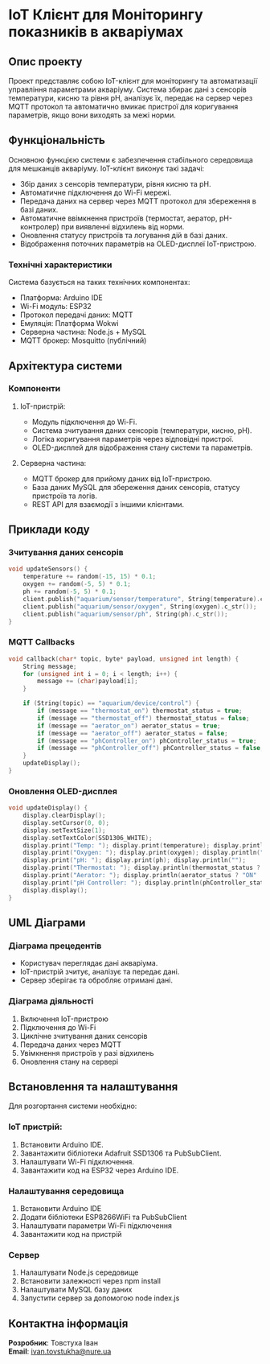 # IoT Клієнт для Моніторингу показників в акваріумах

## Опис проекту
Проект представляє собою IoT-клієнт для моніторингу та автоматизації управління параметрами акваріуму. Система збирає дані з сенсорів температури, кисню та рівня pH, аналізує їх, передає на сервер через MQTT протокол та автоматично вмикає пристрої для коригування параметрів, якщо вони виходять за межі норми.

## Функціональність
Основною функцією системи є забезпечення стабільного середовища для мешканців акваріуму. IoT-клієнт виконує такі задачі:
- Збір даних з сенсорів температури, рівня кисню та pH.
- Автоматичне підключення до Wi-Fi мережі.
- Передача даних на сервер через MQTT протокол для збереження в базі даних.
- Автоматичне ввімкнення пристроїв (термостат, аератор, pH-контролер) при виявленні відхилень від норми.
- Оновлення статусу пристроїв та логування дій в базі даних.
- Відображення поточних параметрів на OLED-дисплеї IoT-пристрою.

### Технічні характеристики
Система базується на таких технічних компонентах:
- Платформа: Arduino IDE
- Wi-Fi модуль: ESP32
- Протокол передачі даних: MQTT
- Емуляція: Платформа Wokwi
- Серверна частина: Node.js + MySQL
- MQTT брокер: Mosquitto (публічний)

## Архітектура системи

### Компоненти
1. IoT-пристрій:
   - Модуль підключення до Wi-Fi.
   - Система зчитування даних сенсорів (температури, кисню, pH).
   - Логіка коригування параметрів через відповідні пристрої.
   - OLED-дисплей для відображення стану системи та параметрів.

2. Серверна частина:
   - MQTT брокер для прийому даних від IoT-пристрою.
   - База даних MySQL для збереження даних сенсорів, статусу пристроїв та логів.
   - REST API для взаємодії з іншими клієнтами.

## Приклади коду

### Зчитування даних сенсорів
```cpp
void updateSensors() {
    temperature += random(-15, 15) * 0.1;
    oxygen += random(-5, 5) * 0.1;
    ph += random(-5, 5) * 0.1;
    client.publish("aquarium/sensor/temperature", String(temperature).c_str());
    client.publish("aquarium/sensor/oxygen", String(oxygen).c_str());
    client.publish("aquarium/sensor/ph", String(ph).c_str());
}
```

### MQTT Callbacks
```cpp
void callback(char* topic, byte* payload, unsigned int length) {
    String message;
    for (unsigned int i = 0; i < length; i++) {
        message += (char)payload[i];
    }

    if (String(topic) == "aquarium/device/control") {
        if (message == "thermostat_on") thermostat_status = true;
        if (message == "thermostat_off") thermostat_status = false;
        if (message == "aerator_on") aerator_status = true;
        if (message == "aerator_off") aerator_status = false;
        if (message == "phController_on") phController_status = true;
        if (message == "phController_off") phController_status = false;
    }
    updateDisplay();
}
```

### Оновлення OLED-дисплея
```cpp
void updateDisplay() {
    display.clearDisplay();
    display.setCursor(0, 0);
    display.setTextSize(1);
    display.setTextColor(SSD1306_WHITE);
    display.print("Temp: "); display.print(temperature); display.println(" C");
    display.print("Oxygen: "); display.print(oxygen); display.println(" mg/L");
    display.print("pH: "); display.print(ph); display.println("");
    display.print("Thermostat: "); display.println(thermostat_status ? "ON" : "OFF");
    display.print("Aerator: "); display.println(aerator_status ? "ON" : "OFF");
    display.print("pH Controller: "); display.println(phController_status ? "ON" : "OFF");
    display.display();
}
```

## UML Діаграми

### Діаграма прецедентів
- Користувач переглядає дані акваріума.
- IoT-пристрій зчитує, аналізує та передає дані.
- Сервер зберігає та обробляє отримані дані.

### Діаграма діяльності
1. Включення IoT-пристрою
2. Підключення до Wi-Fi
3. Циклічне зчитування даних сенсорів
4. Передача даних через MQTT
5. Увімкнення пристроїв у разі відхилень
6. Оновлення стану на сервері

## Встановлення та налаштування
Для розгортання системи необхідно:

### IoT пристрій:
1. Встановити Arduino IDE.
2. Завантажити бібліотеки Adafruit SSD1306 та PubSubClient.
3. Налаштувати Wi-Fi підключення.
4. Завантажити код на ESP32 через Arduino IDE.

### Налаштування середовища
1. Встановити Arduino IDE
2. Додати бібліотеки ESP8266WiFi та PubSubClient
3. Налаштувати параметри Wi-Fi підключення
4. Завантажити код на пристрій

### Сервер
1. Налаштувати Node.js середовище
2. Встановити залежності через npm install
3. Налаштувати MySQL базу даних
4. Запустити сервер за допомогою node index.js

## Контактна інформація
**Розробник**: Товстуха Іван  
**Email**: ivan.tovstukha@nure.ua
